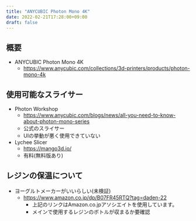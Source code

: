 ```yaml
---
title: "ANYCUBIC Photon Mono 4K"
date: 2022-02-21T17:28:00+09:00
draft: false
---
```


## 概要
* ANYCUBIC Photon Mono 4K
  * https://www.anycubic.com/collections/3d-printers/products/photon-mono-4k

## 使用可能なスライサー
* Photon Workshop
  * https://www.anycubic.com/blogs/news/all-you-need-to-know-about-photon-mono-series
  * 公式のスライサー
  * UIの挙動が悪く使用できていない
* Lychee Slicer
  * https://mango3d.io/
  * 有料(無料版あり)

## レジンの保温について
* ヨーグルトメーカーがいいらしい(未検証)
  * https://www.amazon.co.jp/dp/B07FR45RTQ?tag=daden-22
    * 上記のリンクはAmazon.co.jpアソシエイトを使用しています。
    * メインで使用するレジンのボトルが収まるか要確認
